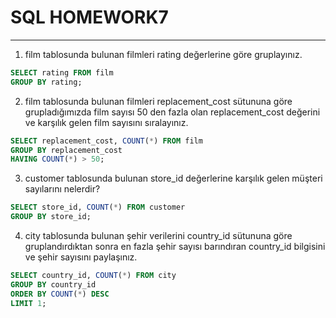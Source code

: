 # **SQL HOMEWORK7**
-----------------------------------------------------------
1. film tablosunda bulunan filmleri rating değerlerine göre gruplayınız.
```SQL
SELECT rating FROM film
GROUP BY rating;
```
2. film tablosunda bulunan filmleri replacement_cost sütununa göre grupladığımızda film sayısı 50 den fazla olan replacement_cost değerini ve karşılık gelen film sayısını sıralayınız.
```SQL
SELECT replacement_cost, COUNT(*) FROM film
GROUP BY replacement_cost
HAVING COUNT(*) > 50;
```
3. customer tablosunda bulunan store_id değerlerine karşılık gelen müşteri sayılarını nelerdir? 
```SQL
SELECT store_id, COUNT(*) FROM customer
GROUP BY store_id; 
```

4. city tablosunda bulunan şehir verilerini country_id sütununa göre gruplandırdıktan sonra en fazla şehir sayısı barındıran country_id bilgisini ve şehir sayısını paylaşınız.
```SQL
SELECT country_id, COUNT(*) FROM city
GROUP BY country_id
ORDER BY COUNT(*) DESC
LIMIT 1;
```